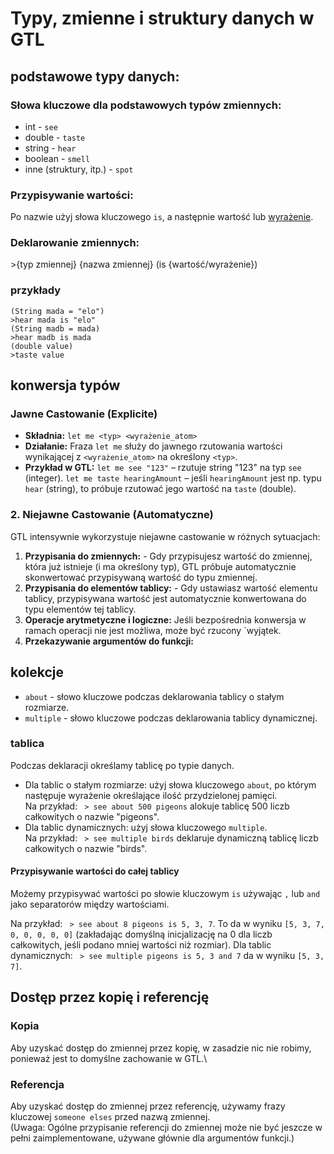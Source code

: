 # Typy, zmienne i struktury danych w GTL

## podstawowe typy danych:

### Słowa kluczowe dla podstawowych typów zmiennych:
- int       - `see`
- double    - `taste`
- string    - `hear`
- boolean   - `smell`
- inne (struktury, itp.) - `spot`

### Przypisywanie wartości:
Po nazwie użyj słowa kluczowego `is`, a następnie wartość lub [wyrażenie](expressions_and_math.md).

### Deklarowanie zmiennych:
\>{typ zmiennej} {nazwa zmiennej} (is {wartość/wyrażenie})

### przykłady
```GTL
(String mada = "elo")
>hear mada is "elo"
(String madb = mada)
>hear madb is mada
(double value)
>taste value
```

## konwersja typów
### Jawne Castowanie (Explicite)

*   **Składnia:** `let me <typ> <wyrażenie_atom>`
*   **Działanie:** Fraza `let me` służy do jawnego rzutowania wartości wynikającej z `<wyrażenie_atom>` na określony `<typ>`.
*  **Przykład w GTL:**
    `let me see "123"` – rzutuje string "123" na typ `see` (integer).
    `let me taste hearingAmount` – jeśli `hearingAmount` jest np. typu `hear` (string), to próbuje rzutować jego wartość na `taste` (double).

### 2. Niejawne Castowanie (Automatyczne)

GTL intensywnie wykorzystuje niejawne castowanie w różnych sytuacjach:

1.  **Przypisania do zmiennych:** - 
 Gdy przypisujesz wartość do zmiennej, która już istnieje (i ma określony typ), GTL próbuje automatycznie skonwertować przypisywaną wartość do typu zmiennej.
2.  **Przypisania do elementów tablicy:** -
Gdy ustawiasz wartość elementu tablicy, przypisywana wartość jest automatycznie konwertowana do typu elementów tej tablicy.
3.  **Operacje arytmetyczne i logiczne:**
   Jeśli bezpośrednia konwersja w ramach operacji nie jest możliwa, może być rzucony `wyjątek.
4.  **Przekazywanie argumentów do funkcji:**

## kolekcje
- `about` - słowo kluczowe podczas deklarowania tablicy o stałym rozmiarze.
- `multiple` - słowo kluczowe podczas deklarowania tablicy dynamicznej.

### tablica
Podczas deklaracji określamy tablicę po typie danych.
- Dla tablic o stałym rozmiarze: użyj słowa kluczowego `about`, po którym następuje wyrażenie określające ilość przydzielonej pamięci.\
  Na przykład: ` > see about 500 pigeons` alokuje tablicę 500 liczb całkowitych o nazwie "pigeons".
- Dla tablic dynamicznych: użyj słowa kluczowego `multiple`.\
  Na przykład: ` > see multiple birds` deklaruje dynamiczną tablicę liczb całkowitych o nazwie "birds".

#### Przypisywanie wartości do całej tablicy
Możemy przypisywać wartości po słowie kluczowym `is` używając `,` lub `and` jako separatorów między wartościami.

Na przykład: ` > see about 8 pigeons is 5, 3, 7`. To da w wyniku `[5, 3, 7, 0, 0, 0, 0, 0]` (zakładając domyślną inicjalizację na 0 dla liczb całkowitych, jeśli podano mniej wartości niż rozmiar).
Dla tablic dynamicznych: ` > see multiple pigeons is 5, 3 and 7` da w wyniku `[5, 3, 7]`.

## Dostęp przez kopię i referencję

### Kopia
Aby uzyskać dostęp do zmiennej przez kopię, w zasadzie nic nie robimy, ponieważ jest to domyślne zachowanie w GTL.\

### Referencja
Aby uzyskać dostęp do zmiennej przez referencję, używamy frazy kluczowej `someone elses` przed nazwą zmiennej.\
(Uwaga: Ogólne przypisanie referencji do zmiennej może nie być jeszcze w pełni zaimplementowane, używane głównie dla argumentów funkcji.)
